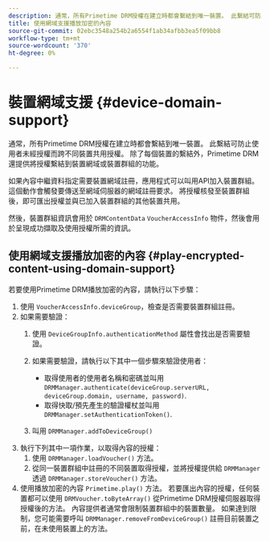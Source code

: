 ```yaml
---
description: 通常，所有Primetime DRM授權在建立時都會繫結到唯一裝置。 此繫結可防止使用者未經授權而跨不同裝置共用授權。 除了每個裝置的繫結外，Primetime DRM還提供將授權繫結到裝置網域或裝置群組的功能。
title: 使用網域支援播放加密的內容
source-git-commit: 02ebc3548a254b2a6554f1ab34afbb3ea5f09bb8
workflow-type: tm+mt
source-wordcount: '370'
ht-degree: 0%

---
```


# 裝置網域支援 {#device-domain-support}

通常，所有Primetime DRM授權在建立時都會繫結到唯一裝置。 此繫結可防止使用者未經授權而跨不同裝置共用授權。 除了每個裝置的繫結外，Primetime DRM還提供將授權繫結到裝置網域或裝置群組的功能。

如果內容中繼資料指定需要裝置網域註冊，應用程式可以叫用API加入裝置群組。 這個動作會觸發要傳送至網域伺服器的網域註冊要求。 將授權核發至裝置群組後，即可匯出授權並與已加入裝置群組的其他裝置共用。

然後，裝置群組資訊會用於 `DRMContentData` `VoucherAccessInfo` 物件，然後會用於呈現成功擷取及使用授權所需的資訊。

## 使用網域支援播放加密的內容 {#play-encrypted-content-using-domain-support}

若要使用Primetime DRM播放加密的內容，請執行以下步驟：

1. 使用 `VoucherAccessInfo.deviceGroup`，檢查是否需要裝置群組註冊。
1. 如果需要驗證：
   1. 使用 `DeviceGroupInfo.authenticationMethod` 屬性會找出是否需要驗證。
   1. 如果需要驗證，請執行以下其中一個步驟來驗證使用者：

      * 取得使用者的使用者名稱和密碼並叫用 `DRMManager.authenticate(deviceGroup.serverURL, deviceGroup.domain, username, password)`.
      * 取得快取/預先產生的驗證權杖並叫用 `DRMManager.setAuthenticationToken()`.

   1. 叫用 `DRMManager.addToDeviceGroup()`
1. 執行下列其中一項作業，以取得內容的授權：
   1. 使用 `DRMManager.loadVoucher()` 方法。
   1. 從同一裝置群組中註冊的不同裝置取得授權，並將授權提供給 `DRMManager` 透過 `DRMManager.storeVoucher()` 方法。
1. 使用播放加密的內容 `Primetime.play()` 方法。
若要匯出內容的授權，任何裝置都可以使用 `DRMVoucher.toByteArray()` 從Primetime DRM授權伺服器取得授權後的方法。 內容提供者通常會限制裝置群組中的裝置數量。 如果達到限制，您可能需要呼叫 `DRMManager.removeFromDeviceGroup()` 註冊目前裝置之前，在未使用裝置上的方法。
